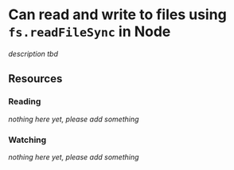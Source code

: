 # Can read and write to files using `fs.readFileSync` in Node
_description tbd_
## Resources
### Reading
_nothing here yet, please add something_
### Watching
_nothing here yet, please add something_
